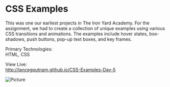 CSS Examples 
================

This was one our earliest projects in The Iron Yard Academy. For the assignment, we had to create a collection of unique examples using various CSS transitions and animations. The examples include hover states, box-shadows, push buttons, pop-up text boxes, and key frames.

Primary Technologies: <br>
HTML, CSS

View Live: <br>
http://lancegputnam.github.io/CSS-Examples-Day-5

![Picture](https://farm6.staticflickr.com/5481/14644313331_f903543ab3_o.png)
